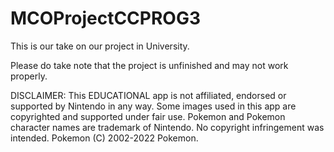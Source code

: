 # MCOProjectCCPROG3

This is our take on our project in University.

Please do take note that the project is unfinished and may not work properly.

DISCLAIMER:
This EDUCATIONAL app is not affiliated, endorsed or supported by Nintendo in any way. Some images used in this app are copyrighted and supported under fair use. Pokemon and Pokemon character names are trademark of Nintendo. No copyright infringement was intended. Pokemon (C) 2002-2022 Pokemon.
